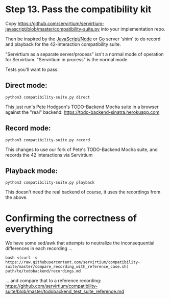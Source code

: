 # Step 13. Pass the compatibility kit

Copy https://github.com/servirtium/servirtium-javascript/blob/master/compatibility-suite.py into your implementation repo.

Then be inspired by the [JavaScript/Node](https://github.com/servirtium/servirtium-javascript/blob/master/src/todobackend_compatibility_test.js) or  [Go](https://github.com/servirtium/servirtium-go/blob/master/cmd/todobackend_compatibility.go) server 'shim' to do record and playback for the 42-interaction compatibility suite.

"Servirtium as a separate server/process" isn't a normal mode of operation for Servirtium. "Servirtium in process" is the normal mode.

Tests you'll want to pass:

## Direct mode:

```
python3 compatibility-suite.py direct
```

This just run's Pete Hodgson's TODO-Backend Mocha suite in a browser against the "real" backend: https://todo-backend-sinatra.herokuapp.com

## Record mode:

```
python3 compatibility-suite.py record
```

This changes to use our fork of Pete's TODO-Backend Mocha suite, and records the 42 interactions via Servirtium

## Playback mode:

```
python3 compatibility-suite.py playback
```

This doesn't need the real backend of course, it uses the recordings from the above.

# Confirming the correctness of everything

We have some sed/awk that attempts to neutralize the inconsequential differences in each recording ...

```
bash <(curl -s https://raw.githubusercontent.com/servirtium/compatibility-suite/master/compare_recording_with_reference_case.sh) path/to/todobackend/recordings.md 
```

... and compare that to a reference recording: https://github.com/servirtium/compatibility-suite/blob/master/todobackend_test_suite_reference.md